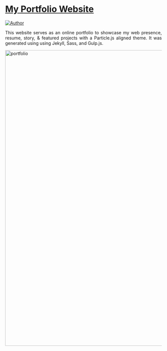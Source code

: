 # <a href="" target="_blank">My Portfolio Website</a>

[![Author](https://img.shields.io/badge/Author-Devayan%20Mandal-blue.svg)](https://www.linkedin.com/in/devayan-mandal/)


 <p align="justify">This website serves as an online portfolio to showcase my web presence, resume, story, & featured projects with a Particle.js aligned theme. It was generated using using Jekyll, Sass, and Gulp.js.</p>

<img width="950" alt="portfolio " src="">





